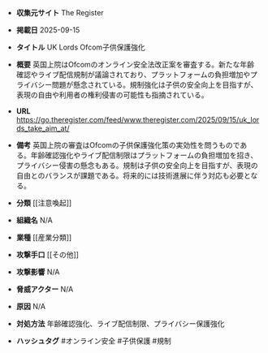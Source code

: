 - **収集元サイト**
The Register

- **掲載日**
2025-09-15

- **タイトル**
UK Lords Ofcom子供保護強化

- **概要**
英国上院はOfcomのオンライン安全法改正案を審査する。新たな年齢確認やライブ配信規制が議論されており、プラットフォームの負担増加やプライバシー問題が懸念されている。規制強化は子供の安全向上を目指すが、表現の自由や利用者の権利侵害の可能性も指摘されている。

- **URL**
https://go.theregister.com/feed/www.theregister.com/2025/09/15/uk_lords_take_aim_at/

- **備考**
英国上院の審査はOfcomの子供保護強化策の実効性を問うものである。年齢確認強化やライブ配信制限はプラットフォームの負担増加を招き、プライバシー侵害の懸念もある。規制は子供の安全向上を目指すが、表現の自由とのバランスが課題である。将来的には技術進展に伴う対応も必要となる。

- **分類**
[[注意喚起]]

- **組織名**
N/A

- **業種**
[[産業分類]]

- **攻撃手口**
[[その他]]

- **攻撃影響**
N/A

- **脅威アクター**
N/A

- **原因**
N/A

- **対処方法**
年齢確認強化、ライブ配信制限、プライバシー保護強化

- **ハッシュタグ**
#オンライン安全 #子供保護 #規制
